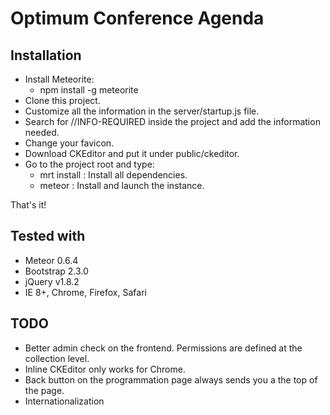 
Optimum Conference Agenda
===================

Installation
-------------------
- Install Meteorite:
  - npm install -g meteorite
- Clone this project.
- Customize all the information in the server/startup.js file.
- Search for //INFO-REQUIRED inside the project and add the information needed.
- Change your favicon.
- Download CKEditor and put it under public/ckeditor.
- Go to the project root and type:
  - mrt install : Install all dependencies.
  - meteor : Install and launch the instance.

That's it!


Tested with
-------------------
- Meteor 0.6.4
- Bootstrap 2.3.0
- jQuery v1.8.2
- IE 8+, Chrome, Firefox, Safari


TODO
-------------------
- Better admin check on the frontend. Permissions are defined at the collection level.
- Inline CKEditor only works for Chrome.
- Back button on the programmation page always sends you a the top of the page.
- Internationalization

